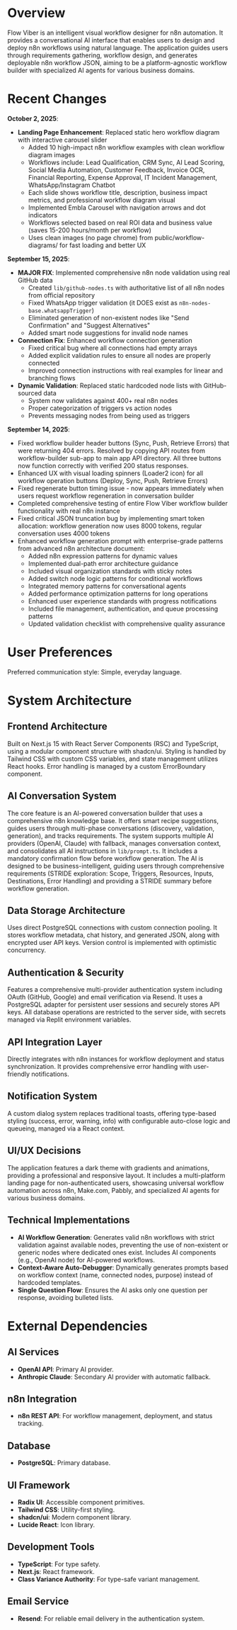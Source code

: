 # Overview
Flow Viber is an intelligent visual workflow designer for n8n automation. It provides a conversational AI interface that enables users to design and deploy n8n workflows using natural language. The application guides users through requirements gathering, workflow design, and generates deployable n8n workflow JSON, aiming to be a platform-agnostic workflow builder with specialized AI agents for various business domains.

# Recent Changes
**October 2, 2025**:
- **Landing Page Enhancement**: Replaced static hero workflow diagram with interactive carousel slider
  * Added 10 high-impact n8n workflow examples with clean workflow diagram images
  * Workflows include: Lead Qualification, CRM Sync, AI Lead Scoring, Social Media Automation, Customer Feedback, Invoice OCR, Financial Reporting, Expense Approval, IT Incident Management, WhatsApp/Instagram Chatbot
  * Each slide shows workflow title, description, business impact metrics, and professional workflow diagram visual
  * Implemented Embla Carousel with navigation arrows and dot indicators
  * Workflows selected based on real ROI data and business value (saves 15-200 hours/month per workflow)
  * Uses clean images (no page chrome) from public/workflow-diagrams/ for fast loading and better UX

**September 15, 2025**:
- **MAJOR FIX**: Implemented comprehensive n8n node validation using real GitHub data
  * Created `lib/github-nodes.ts` with authoritative list of all n8n nodes from official repository
  * Fixed WhatsApp trigger validation (it DOES exist as `n8n-nodes-base.whatsappTrigger`)
  * Eliminated generation of non-existent nodes like "Send Confirmation" and "Suggest Alternatives"
  * Added smart node suggestions for invalid node names
- **Connection Fix**: Enhanced workflow connection generation
  * Fixed critical bug where all connections had empty arrays
  * Added explicit validation rules to ensure all nodes are properly connected
  * Improved connection instructions with real examples for linear and branching flows
- **Dynamic Validation**: Replaced static hardcoded node lists with GitHub-sourced data
  * System now validates against 400+ real n8n nodes
  * Proper categorization of triggers vs action nodes
  * Prevents messaging nodes from being used as triggers

**September 14, 2025**: 
- Fixed workflow builder header buttons (Sync, Push, Retrieve Errors) that were returning 404 errors. Resolved by copying API routes from workflow-builder sub-app to main app API directory. All three buttons now function correctly with verified 200 status responses.
- Enhanced UX with visual loading spinners (Loader2 icon) for all workflow operation buttons (Deploy, Sync, Push, Retrieve Errors)
- Fixed regenerate button timing issue - now appears immediately when users request workflow regeneration in conversation builder
- Completed comprehensive testing of entire Flow Viber workflow builder functionality with real n8n instance
- Fixed critical JSON truncation bug by implementing smart token allocation: workflow generation now uses 8000 tokens, regular conversation uses 4000 tokens
- Enhanced workflow generation prompt with enterprise-grade patterns from advanced n8n architecture document:
  * Added n8n expression patterns for dynamic values
  * Implemented dual-path error architecture guidance
  * Included visual organization standards with sticky notes
  * Added switch node logic patterns for conditional workflows
  * Integrated memory patterns for conversational agents
  * Added performance optimization patterns for long operations
  * Enhanced user experience standards with progress notifications
  * Included file management, authentication, and queue processing patterns
  * Updated validation checklist with comprehensive quality assurance

# User Preferences
Preferred communication style: Simple, everyday language.

# System Architecture

## Frontend Architecture
Built on Next.js 15 with React Server Components (RSC) and TypeScript, using a modular component structure with shadcn/ui. Styling is handled by Tailwind CSS with custom CSS variables, and state management utilizes React hooks. Error handling is managed by a custom ErrorBoundary component.

## AI Conversation System
The core feature is an AI-powered conversation builder that uses a comprehensive n8n knowledge base. It offers smart recipe suggestions, guides users through multi-phase conversations (discovery, validation, generation), and tracks requirements. The system supports multiple AI providers (OpenAI, Claude) with fallback, manages conversation context, and consolidates all AI instructions in `lib/prompt.ts`. It includes a mandatory confirmation flow before workflow generation. The AI is designed to be business-intelligent, guiding users through comprehensive requirements (STRIDE exploration: Scope, Triggers, Resources, Inputs, Destinations, Error Handling) and providing a STRIDE summary before workflow generation.

## Data Storage Architecture
Uses direct PostgreSQL connections with custom connection pooling. It stores workflow metadata, chat history, and generated JSON, along with encrypted user API keys. Version control is implemented with optimistic concurrency.

## Authentication & Security
Features a comprehensive multi-provider authentication system including OAuth (GitHub, Google) and email verification via Resend. It uses a PostgreSQL adapter for persistent user sessions and securely stores API keys. All database operations are restricted to the server side, with secrets managed via Replit environment variables.

## API Integration Layer
Directly integrates with n8n instances for workflow deployment and status synchronization. It provides comprehensive error handling with user-friendly notifications.

## Notification System
A custom dialog system replaces traditional toasts, offering type-based styling (success, error, warning, info) with configurable auto-close logic and queueing, managed via a React context.

## UI/UX Decisions
The application features a dark theme with gradients and animations, providing a professional and responsive layout. It includes a multi-platform landing page for non-authenticated users, showcasing universal workflow automation across n8n, Make.com, Pabbly, and specialized AI agents for various business domains.

## Technical Implementations
- **AI Workflow Generation**: Generates valid n8n workflows with strict validation against available nodes, preventing the use of non-existent or generic nodes where dedicated ones exist. Includes AI components (e.g., OpenAI node) for AI-powered workflows.
- **Context-Aware Auto-Debugger**: Dynamically generates prompts based on workflow context (name, connected nodes, purpose) instead of hardcoded templates.
- **Single Question Flow**: Ensures the AI asks only one question per response, avoiding bulleted lists.

# External Dependencies

## AI Services
- **OpenAI API**: Primary AI provider.
- **Anthropic Claude**: Secondary AI provider with automatic fallback.

## n8n Integration
- **n8n REST API**: For workflow management, deployment, and status tracking.

## Database
- **PostgreSQL**: Primary database.

## UI Framework
- **Radix UI**: Accessible component primitives.
- **Tailwind CSS**: Utility-first styling.
- **shadcn/ui**: Modern component library.
- **Lucide React**: Icon library.

## Development Tools
- **TypeScript**: For type safety.
- **Next.js**: React framework.
- **Class Variance Authority**: For type-safe variant management.

## Email Service
- **Resend**: For reliable email delivery in the authentication system.